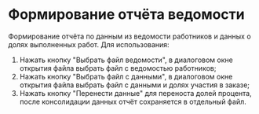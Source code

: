 # Формирование отчёта ведомости

Формирование отчёта по данным из ведомости работников и данных о долях выполненных работ. Для использования:
1. Нажать кнопку "Выбрать файл ведомости", в диалоговом окне открытия файла выбрать файл с ведомостью работников;
2. Нажать кнопку "Выбрать файл с данными", в диалоговом окне открытия файла выбрать файл с данными и долях участия в заказе;
3. Нажать кнопку "Перенести данные" для переноста долей процента, после консолидации данных отчёт сохраняется в отдельный файл.